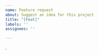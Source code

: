 ```yaml
---
name: Feature request
about: Suggest an idea for this project
title: "[Feat]"
labels: ''
assignees: ''

---
```


.
